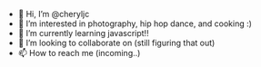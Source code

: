 - 👋 Hi, I’m @cheryljc
- 👀 I’m interested in photography, hip hop dance, and cooking :)
- 🌱 I’m currently learning javascript!!
- 💞️ I’m looking to collaborate on (still figuring that out)
- 📫 How to reach me (incoming..)

<!---
cheryljc/cheryljc is a ✨ special ✨ repository because its `README.md` (this file) appears on your GitHub profile.
You can click the Preview link to take a look at your changes.
--->
